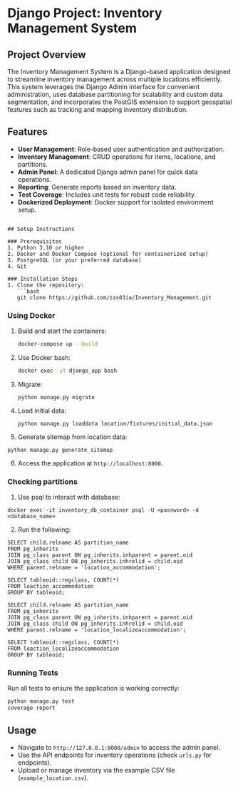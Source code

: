 # Django Project: Inventory Management System

## Project Overview
The Inventory Management System is a Django-based application designed to streamline inventory management across multiple locations efficiently. This system leverages the Django Admin interface for convenient administration, uses database partitioning for scalability and custom data segmentation, and incorporates the PostGIS extension to support geospatial features such as tracking and mapping inventory distribution.

## Features
- **User Management**: Role-based user authentication and authorization.
- **Inventory Management**: CRUD operations for items, locations, and partitions.
- **Admin Panel**: A dedicated Django admin panel for quick data operations.
- **Reporting**: Generate reports based on inventory data.
- **Test Coverage**: Includes unit tests for robust code reliability.
- **Dockerized Deployment**: Docker support for isolated environment setup.
```

## Setup Instructions

### Prerequisites
1. Python 3.10 or higher
2. Docker and Docker Compose (optional for containerized setup)
3. PostgreSQL (or your preferred database)
4. Git

### Installation Steps
1. Clone the repository:
   ```bash
   git clone https://github.com/zas03ia/Inventory_Management.git
   ```

### Using Docker
1. Build and start the containers:
   ```bash
   docker-compose up --build
   ```

2. Use Docker bash:
   ```bash
   docker exec -it django_app bash
   ```
3. Migrate:
   ```docker bash
   python manage.py migrate
   ```
4. Load initial data:
   ```docker bash
   python manage.py loaddata location/fixtures/initial_data.json
   ```

5. Generate sitemap from location data:
  ```docker bash
  python manage.py generate_sitemap
   ```

6. Access the application at `http://localhost:8000`.

### Checking partitions
1. Use psql to interact with database:
  ```
  docker exec -it inventory_db_container psql -U <password> -d <database_name>
  ```
2. Run the following:
  ```
  SELECT child.relname AS partition_name
  FROM pg_inherits
  JOIN pg_class parent ON pg_inherits.inhparent = parent.oid
  JOIN pg_class child ON pg_inherits.inhrelid = child.oid
  WHERE parent.relname = 'location_accommodation';
  ```

  ```
  SELECT tableoid::regclass, COUNT(*)
  FROM loaction_accommodation
  GROUP BY tableoid;
  ```
  ```
  SELECT child.relname AS partition_name
  FROM pg_inherits
  JOIN pg_class parent ON pg_inherits.inhparent = parent.oid
  JOIN pg_class child ON pg_inherits.inhrelid = child.oid
  WHERE parent.relname = 'location_localizeaccommodation';
  ```
  ```
  SELECT tableoid::regclass, COUNT(*)
  FROM loaction_localizeaccommodation
  GROUP BY tableoid;
  ```


### Running Tests
Run all tests to ensure the application is working correctly:
```bash
python manage.py test
coverage report
```

## Usage
- Navigate to `http://127.0.0.1:8000/admin` to access the admin panel.
- Use the API endpoints for inventory operations (check `urls.py` for endpoints).
- Upload or manage inventory via the example CSV file (`example_location.csv`).



